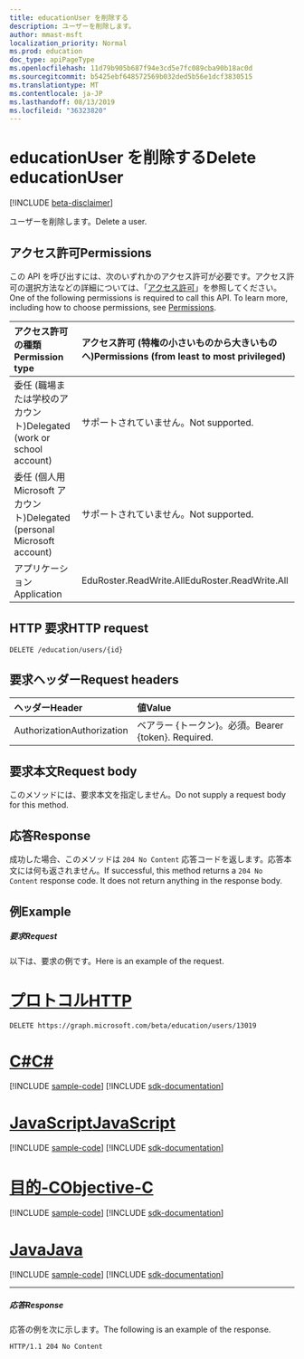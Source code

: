 ```yaml
---
title: educationUser を削除する
description: ユーザーを削除します。
author: mmast-msft
localization_priority: Normal
ms.prod: education
doc_type: apiPageType
ms.openlocfilehash: 11d79b905b687f94e3cd5e7fc089cba90b18ac0d
ms.sourcegitcommit: b5425ebf648572569b032ded5b56e1dcf3830515
ms.translationtype: MT
ms.contentlocale: ja-JP
ms.lasthandoff: 08/13/2019
ms.locfileid: "36323820"
---
```

# <a name="delete-educationuser"></a><span data-ttu-id="4f64c-103">educationUser を削除する</span><span class="sxs-lookup"><span data-stu-id="4f64c-103">Delete educationUser</span></span>

[!INCLUDE [beta-disclaimer](../../includes/beta-disclaimer.md)]

<span data-ttu-id="4f64c-104">ユーザーを削除します。</span><span class="sxs-lookup"><span data-stu-id="4f64c-104">Delete a user.</span></span>


## <a name="permissions"></a><span data-ttu-id="4f64c-105">アクセス許可</span><span class="sxs-lookup"><span data-stu-id="4f64c-105">Permissions</span></span>
<span data-ttu-id="4f64c-p101">この API を呼び出すには、次のいずれかのアクセス許可が必要です。アクセス許可の選択方法などの詳細については、「[アクセス許可](/graph/permissions-reference)」を参照してください。</span><span class="sxs-lookup"><span data-stu-id="4f64c-p101">One of the following permissions is required to call this API. To learn more, including how to choose permissions, see [Permissions](/graph/permissions-reference).</span></span>

|<span data-ttu-id="4f64c-108">アクセス許可の種類</span><span class="sxs-lookup"><span data-stu-id="4f64c-108">Permission type</span></span>      | <span data-ttu-id="4f64c-109">アクセス許可 (特権の小さいものから大きいものへ)</span><span class="sxs-lookup"><span data-stu-id="4f64c-109">Permissions (from least to most privileged)</span></span>              |
|:--------------------|:---------------------------------------------------------|
|<span data-ttu-id="4f64c-110">委任 (職場または学校のアカウント)</span><span class="sxs-lookup"><span data-stu-id="4f64c-110">Delegated (work or school account)</span></span> |  <span data-ttu-id="4f64c-111">サポートされていません。</span><span class="sxs-lookup"><span data-stu-id="4f64c-111">Not supported.</span></span>  |
|<span data-ttu-id="4f64c-112">委任 (個人用 Microsoft アカウント)</span><span class="sxs-lookup"><span data-stu-id="4f64c-112">Delegated (personal Microsoft account)</span></span> |  <span data-ttu-id="4f64c-113">サポートされていません。</span><span class="sxs-lookup"><span data-stu-id="4f64c-113">Not supported.</span></span>  |
|<span data-ttu-id="4f64c-114">アプリケーション</span><span class="sxs-lookup"><span data-stu-id="4f64c-114">Application</span></span> | <span data-ttu-id="4f64c-115">EduRoster.ReadWrite.All</span><span class="sxs-lookup"><span data-stu-id="4f64c-115">EduRoster.ReadWrite.All</span></span> |

## <a name="http-request"></a><span data-ttu-id="4f64c-116">HTTP 要求</span><span class="sxs-lookup"><span data-stu-id="4f64c-116">HTTP request</span></span>
<!-- { "blockType": "ignored" } -->
```http
DELETE /education/users/{id}
```
## <a name="request-headers"></a><span data-ttu-id="4f64c-117">要求ヘッダー</span><span class="sxs-lookup"><span data-stu-id="4f64c-117">Request headers</span></span>
| <span data-ttu-id="4f64c-118">ヘッダー</span><span class="sxs-lookup"><span data-stu-id="4f64c-118">Header</span></span>       | <span data-ttu-id="4f64c-119">値</span><span class="sxs-lookup"><span data-stu-id="4f64c-119">Value</span></span> |
|:---------------|:--------|
| <span data-ttu-id="4f64c-120">Authorization</span><span class="sxs-lookup"><span data-stu-id="4f64c-120">Authorization</span></span>  | <span data-ttu-id="4f64c-p102">ベアラー {トークン}。必須。</span><span class="sxs-lookup"><span data-stu-id="4f64c-p102">Bearer {token}. Required.</span></span>  |

## <a name="request-body"></a><span data-ttu-id="4f64c-123">要求本文</span><span class="sxs-lookup"><span data-stu-id="4f64c-123">Request body</span></span>
<span data-ttu-id="4f64c-124">このメソッドには、要求本文を指定しません。</span><span class="sxs-lookup"><span data-stu-id="4f64c-124">Do not supply a request body for this method.</span></span>


## <a name="response"></a><span data-ttu-id="4f64c-125">応答</span><span class="sxs-lookup"><span data-stu-id="4f64c-125">Response</span></span>
<span data-ttu-id="4f64c-p103">成功した場合、このメソッドは `204 No Content` 応答コードを返します。応答本文には何も返されません。</span><span class="sxs-lookup"><span data-stu-id="4f64c-p103">If successful, this method returns a `204 No Content` response code. It does not return anything in the response body.</span></span>

## <a name="example"></a><span data-ttu-id="4f64c-128">例</span><span class="sxs-lookup"><span data-stu-id="4f64c-128">Example</span></span>
##### <a name="request"></a><span data-ttu-id="4f64c-129">要求</span><span class="sxs-lookup"><span data-stu-id="4f64c-129">Request</span></span>
<span data-ttu-id="4f64c-130">以下は、要求の例です。</span><span class="sxs-lookup"><span data-stu-id="4f64c-130">Here is an example of the request.</span></span>

# <a name="httptabhttp"></a>[<span data-ttu-id="4f64c-131">プロトコル</span><span class="sxs-lookup"><span data-stu-id="4f64c-131">HTTP</span></span>](#tab/http)
<!-- {
  "blockType": "request",
  "name": "delete_educationuser"
}-->
```http
DELETE https://graph.microsoft.com/beta/education/users/13019
```
# <a name="ctabcsharp"></a>[<span data-ttu-id="4f64c-132">C#</span><span class="sxs-lookup"><span data-stu-id="4f64c-132">C#</span></span>](#tab/csharp)
[!INCLUDE [sample-code](../includes/snippets/csharp/delete-educationuser-csharp-snippets.md)]
[!INCLUDE [sdk-documentation](../includes/snippets/snippets-sdk-documentation-link.md)]

# <a name="javascripttabjavascript"></a>[<span data-ttu-id="4f64c-133">JavaScript</span><span class="sxs-lookup"><span data-stu-id="4f64c-133">JavaScript</span></span>](#tab/javascript)
[!INCLUDE [sample-code](../includes/snippets/javascript/delete-educationuser-javascript-snippets.md)]
[!INCLUDE [sdk-documentation](../includes/snippets/snippets-sdk-documentation-link.md)]

# <a name="objective-ctabobjc"></a>[<span data-ttu-id="4f64c-134">目的-C</span><span class="sxs-lookup"><span data-stu-id="4f64c-134">Objective-C</span></span>](#tab/objc)
[!INCLUDE [sample-code](../includes/snippets/objc/delete-educationuser-objc-snippets.md)]
[!INCLUDE [sdk-documentation](../includes/snippets/snippets-sdk-documentation-link.md)]

# <a name="javatabjava"></a>[<span data-ttu-id="4f64c-135">Java</span><span class="sxs-lookup"><span data-stu-id="4f64c-135">Java</span></span>](#tab/java)
[!INCLUDE [sample-code](../includes/snippets/java/delete-educationuser-java-snippets.md)]
[!INCLUDE [sdk-documentation](../includes/snippets/snippets-sdk-documentation-link.md)]

---

##### <a name="response"></a><span data-ttu-id="4f64c-136">応答</span><span class="sxs-lookup"><span data-stu-id="4f64c-136">Response</span></span>
<span data-ttu-id="4f64c-137">応答の例を次に示します。</span><span class="sxs-lookup"><span data-stu-id="4f64c-137">The following is an example of the response.</span></span> 
<!-- {
  "blockType": "response",
  "truncated": true
} -->
```http
HTTP/1.1 204 No Content
```

<!-- uuid: 8fcb5dbc-d5aa-4681-8e31-b001d5168d79
2015-10-25 14:57:30 UTC -->
<!--
{
  "type": "#page.annotation",
  "description": "Delete educationUser",
  "keywords": "",
  "section": "documentation",
  "tocPath": "",
  "suppressions": [
  ]
}
-->
